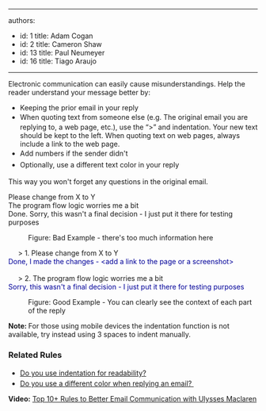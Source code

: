 

---
authors:
  - id: 1
    title: Adam Cogan
  - id: 2
    title: Cameron Shaw
  - id: 13
    title: Paul Neumeyer
  - id: 16
    title: Tiago Araujo
---




<span class='intro'> 
  <p>​Electronic communication can easily cause misunderstandings. Help the reader understand your message better by&#58; <br></p>
<ul>
    <li>Keeping the prior email in your reply<br></li>
    <li><span style="line-height&#58;1.6;background-color&#58;initial;">When quoting text from someone else (e.g. The original email you are replying to, a web page, etc.), use the “&gt;” and indentation. Your new text should be kept to the left. When quoting text on web pages, always include a link to the web page.</span></li><li><span style="line-height&#58;1.6;background-color&#58;initial;">Add numbers if the sender didn't</span></li><li><span style="line-height&#58;1.6;background-color&#58;initial;">Optionally, use a different text&#160;color in your reply</span></li>
</ul>
 </span>

<p>This way you won't forget any questions in the original email.​​<br></p><p class="ssw15-rteElement-GreyBox">Please change from X to Y<br>The program flow logic worries me a bit&#160;<br>Done.&#160;Sorry, this wasn't a final decision - I just put it there for testing purposes<span style="background-color&#58;#ffffff;"> </span></p><dd class="ssw15-rteElement-FigureBad">Figure&#58; Bad Example - there's too much information here<br></dd>
<p class="ssw15-rteElement-GreyBox">&#160; &#160; &#160;&gt;&#160;1. Please change from X to Y<br><span style="color&#58;#000000;"><span style="color&#58;#000000;"><span style="color&#58;#000000;"><span style="color&#58;#000099;">Done, I made&#160;the changes - &lt;add a&#160;link to the page or a screenshot&gt;</span><br></span></span></span><br>&#160; &#160; &#160;&gt;&#160;2. The program flow logic worries me a bit&#160;​<br><span style="color&#58;#000099;"><span style="color&#58;#000099;"><span style="color&#58;#000099;"><span style="color&#58;#000099;"><span style="color&#58;#000099;">Sorry, this wasn't a final decision - I just put it there for testing purposes</span></span></span></span></span><span style="color&#58;#000099;">&#160;</span></p><dd class="ssw15-rteElement-FigureGood">Figure&#58; Good E​xample - You can clearly see the context of each part of the reply<br></dd><p class="ssw15-rteElement-P"><b>Note&#58; </b>For those using mobile devices the indentation function is not available, try instead using 3 spaces to indent manually​.<b></b><br></p><h3>Related Rules​<br></h3><ul><li> 
      <a href="/Pages/IndentationForReadability.aspx" style="line-height&#58;1.6;">Do you use&#160;indentation for readability?</a><br></li><li> 
      <a href="/_layouts/15/FIXUPREDIRECT.ASPX?WebId=3dfc0e07-e23a-4cbb-aac2-e778b71166a2&amp;TermSetId=07da3ddf-0924-4cd2-a6d4-a4809ae20160&amp;TermId=0795e4f6-f07a-478f-ab8f-9e6f33cbf424">Do you use a different color when replying an email?&#160;</a><br></li></ul><p>
   <strong>Video&#58;</strong>&#160;<a href="https&#58;//www.youtube.com/watch?v=LAqRokqq4jI">Top 10+&#160;Rules to Better Email Communication with Ulysses Maclaren</a> <br></p>


